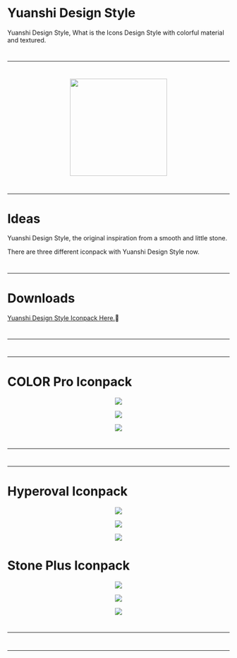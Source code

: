# Yuanshi Design Style

Yuanshi Design Style, What is the Icons Design Style with colorful material and textured.

#
---
#

<p align="center">
<img src="https://raw.githubusercontent.com/a-Little-Design/hello/main/cloud/app/src/main/res/promo/iconpack.jpg" height="220"/>
</p>

#
---
#

# Ideas

Yuanshi Design Style, the original inspiration from a smooth and little stone. 

There are three different iconpack with Yuanshi Design Style now.


#
---
#

# Downloads
[Yuanshi Design Style Iconpack Here.](https://github.com/a-Little-Design/stone-plus-iconpack/releases)🎨


#
---
#

#
---
#

# COLOR Pro Iconpack

<p align="center">
<img src="https://raw.githubusercontent.com/a-Little-Design/hello/main/cloud/app/src/main/res/promo/COLOR-Pro-Promo2.webp"/>
</p>

<p align="center">
<img src="https://raw.githubusercontent.com/a-Little-Design/hello/main/cloud/app/src/main/res/promo/COLOR-Pro-Promo2c.webp"/>
</p>

<p align="center">
<img src="https://raw.githubusercontent.com/a-Little-Design/hello/main/cloud/app/src/main/res/promo/COLOR-Pro-Promo2d.webp"/>
</p>

#
---
#

#
---
#

# Hyperoval Iconpack

<p align="center">
<img src="https://raw.githubusercontent.com/a-Little-Design/hello/main/cloud/app/src/main/res/promo/Promo_stone_plus.webp"/>
</p>

<p align="center">
<img src="https://raw.githubusercontent.com/a-Little-Design/hello/main/cloud/app/src/main/res/promo/Promo_stone_plus_1.webp"/>
</p>

<p align="center">
<img src="https://raw.githubusercontent.com/a-Little-Design/hello/main/cloud/app/src/main/res/promo/Promo_stone_plus_2.webp"/>
</p>

# Stone Plus Iconpack

<p align="center">
<img src="https://raw.githubusercontent.com/a-Little-Design/hello/main/cloud/app/src/main/res/promo/Hyperoval-Promo2.webp"/>
</p>

<p align="center">
<img src="https://raw.githubusercontent.com/a-Little-Design/hello/main/cloud/app/src/main/res/promo/Hyperoval-Promo2c.webp"/>
</p>

<p align="center">
<img src="https://raw.githubusercontent.com/a-Little-Design/hello/main/cloud/app/src/main/res/promo/Hyperoval-Promo2d.webp"/>
</p>

#
---
#

#
---
#


